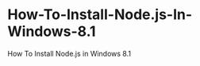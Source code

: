 How-To-Install-Node.js-In-Windows-8.1
=====================================

How To Install Node.js in Windows 8.1
